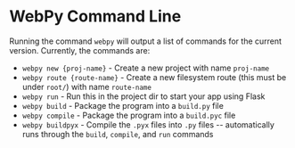 # WebPy Command Line

Running the command `webpy` will output a list of commands for the current version. Currently, the commands are: 

- `webpy new {proj-name}` - Create a new project with name `proj-name`
- `webpy route {route-name}` - Create a new filesystem route (this must be under `root/`) with name `route-name`
- `webpy run` - Run this in the project dir to start your app using Flask
- `webpy build` - Package the program into a `build.py` file
- `webpy compile` - Package the program into a `build.pyc` file
- `webpy buildpyx` - Compile the `.pyx` files into `.py` files -- automatically runs through the `build`, `compile`, and `run` commands